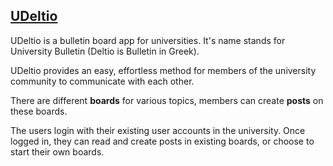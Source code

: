 ## [UDeltio](http://udeltio.com)

UDeltio is a bulletin board app for universities. It's name stands for University Bulletin (Deltio is Bulletin in Greek).

UDeltio provides an easy, effortless method for members of the university community to communicate with each other.

There are different __boards__ for various topics, members can create __posts__ on these boards.

The users login with their existing user accounts in the university. Once logged in, they can read and create posts in existing boards, or choose to start their own boards.
